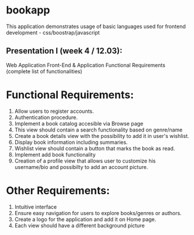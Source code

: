 # bookapp
This application demonstrates usage of basic languages used for frontend development - css/boostrap/javascript

## Presentation I (week 4 / 12.03): 

Web Application Front-End & Application Functional Requirements (complete list of functionalities)

# Functional Requirements:

1.  Allow users to register accounts.
2.  Authentication procedure.
3.  Implement a book catalog accesible via Browse page
4.  This view should contain a search functionality based on genre/name
5.  Create a book details view with the possibility to add it in user's wishlist.
6.  Display book information including summaries.
7.  Wishlist view should contain a button that marks the book as read.
8.  Implement add book functionality
9.  Creation of a profile view that allows user to customize his username/bio and possibilty to add an account picture.


# Other Requirements:

1. Intuitive interface
2. Ensure easy navigation for users to explore books/genres or authors.
3. Create a logo for the application and add it on Home page.
4. Each view should have a different background picture